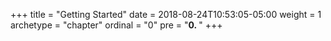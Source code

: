 +++
title = "Getting Started"
date = 2018-08-24T10:53:05-05:00
weight = 1
archetype = "chapter"
ordinal = "0"
pre = "<b>0. </b>"
+++

